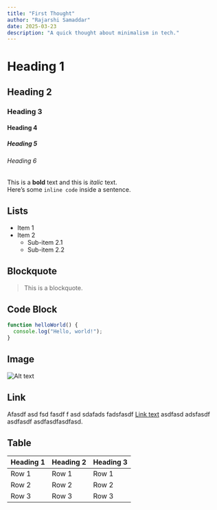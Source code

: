 ```yaml
---
title: "First Thought"
author: "Rajarshi Samaddar"
date: 2025-03-23
description: "A quick thought about minimalism in tech."
---
```


# Heading 1

## Heading 2

### Heading 3

#### Heading 4

##### Heading 5

###### Heading 6

This is a **bold** text and this is _italic_ text.  
Here’s some `inline code` inside a sentence.

## Lists

- Item 1
- Item 2
  - Sub-item 2.1
  - Sub-item 2.2

## Blockquote

> This is a blockquote.

## Code Block

```js
function helloWorld() {
  console.log("Hello, world!");
}
```

## Image

![Alt text](https://placehold.co/600x400/EEE/31343C)

## Link

Afasdf asd fsd fasdf f asd sdafads fadsfasdf [Link text](https://example.com) asdfasd adsfasdf asdfasdf asdfasdfasdfasd.

## Table

| Heading 1 | Heading 2 | Heading 3 |
| --------- | --------- | --------- |
| Row 1     | Row 1     | Row 1     |
| Row 2     | Row 2     | Row 2     |
| Row 3     | Row 3     | Row 3     |
